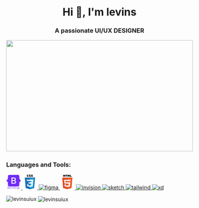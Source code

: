 <h1 align="center">Hi 👋, I'm levins</h1>
<h3 align="center">A passionate UI/UX DESIGNER</h3>

<p align="left">
  <img src="https://images-wixmp-ed30a86b8c4ca887773594c2.wixmp.com/f/ad212118-b71d-408b-b411-bea0b0c29f0d/dhnn9fd-3e35b539-1957-479a-9d5c-b50c6c09085c.jpg/v1/fit/w_736,h_335,q_70,strp/final_naruto_x_boruto_ultimate_ninja_storm__by_renacars_dhnn9fd-375w-2x.jpg?token=eyJ0eXAiOiJKV1QiLCJhbGciOiJIUzI1NiJ9.eyJzdWIiOiJ1cm46YXBwOjdlMGQxODg5ODIyNjQzNzNhNWYwZDQxNWVhMGQyNmUwIiwiaXNzIjoidXJuOmFwcDo3ZTBkMTg4OTgyMjY0MzczYTVmMGQ0MTVlYTBkMjZlMCIsIm9iaiI6W1t7ImhlaWdodCI6Ijw9MzM1IiwicGF0aCI6IlwvZlwvYWQyMTIxMTgtYjcxZC00MDhiLWI0MTEtYmVhMGIwYzI5ZjBkXC9kaG5uOWZkLTNlMzViNTM5LTE5NTctNDc5YS05ZDVjLWI1MGM2YzA5MDg1Yy5qcGciLCJ3aWR0aCI6Ijw9NzM2In1dXSwiYXVkIjpbInVybjpzZXJ2aWNlOmltYWdlLm9wZXJhdGlvbnMiXX0._R7A3p45Y-pDLmGKf5aPlEXLG8ZY9O2HYJST-bPLsvg" width="100%" height="300">
</p>

<h3 align="left">Languages and Tools:</h3>
<p align="left"> <a href="https://getbootstrap.com" target="_blank" rel="noreferrer"> <img src="https://raw.githubusercontent.com/devicons/devicon/master/icons/bootstrap/bootstrap-plain-wordmark.svg" alt="bootstrap" width="40" height="40"/> </a> <a href="https://www.w3schools.com/css/" target="_blank" rel="noreferrer"> <img src="https://raw.githubusercontent.com/devicons/devicon/master/icons/css3/css3-original-wordmark.svg" alt="css3" width="40" height="40"/> </a> <a href="https://www.figma.com/" target="_blank" rel="noreferrer"> <img src="https://www.vectorlogo.zone/logos/figma/figma-icon.svg" alt="figma" width="40" height="40"/> </a> <a href="https://www.w3.org/html/" target="_blank" rel="noreferrer"> <img src="https://raw.githubusercontent.com/devicons/devicon/master/icons/html5/html5-original-wordmark.svg" alt="html5" width="40" height="40"/> </a> <a href="https://www.invisionapp.com/" target="_blank" rel="noreferrer"> <img src="https://www.vectorlogo.zone/logos/invisionapp/invisionapp-icon.svg" alt="invision" width="40" height="40"/> </a> <a href="https://www.sketch.com/" target="_blank" rel="noreferrer"> <img src="https://www.vectorlogo.zone/logos/sketchapp/sketchapp-icon.svg" alt="sketch" width="40" height="40"/> </a> <a href="https://tailwindcss.com/" target="_blank" rel="noreferrer"> <img src="https://www.vectorlogo.zone/logos/tailwindcss/tailwindcss-icon.svg" alt="tailwind" width="40" height="40"/> </a> <a href="https://www.adobe.com/products/xd.html" target="_blank" rel="noreferrer"> <img src="https://cdn.worldvectorlogo.com/logos/adobe-xd.svg" alt="xd" width="40" height="40"/> </a> </p>

<p><img align="left" src="https://github-readme-stats.vercel.app/api/top-langs?username=levinsuiux&show_icons=true&locale=en&layout=compact" alt="levinsuiux" /></p>

<p>&nbsp;<img align="center" src="https://github-readme-stats.vercel.app/api?username=levinsuiux&show_icons=true&locale=en" alt="levinsuiux" /></p>
